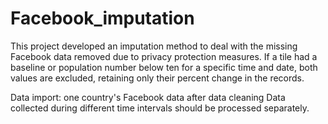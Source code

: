 # Facebook_imputation

This project developed an imputation method to deal with the missing Facebook data removed due to privacy protection measures. If a tile had a baseline or population number below ten for a specific time and date, both values are excluded, retaining only their percent change in the records.

Data import: one country's Facebook data after data cleaning
  Data collected during different time intervals should be processed separately.
